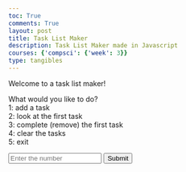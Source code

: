 ```yaml
---
toc: True
comments: True
layout: post
title: Task List Maker
description: Task List Maker made in Javascript
courses: {'compsci': {'week': 3}}
type: tangibles
---
```


<html lang="en">
<head>
    <meta charset="UTF-8">
    <meta name="viewport" content="width=device-width, initial-scale=1.0">
    <title>Task List Maker</title>
</head>
<body>
    <p>Welcome to a task list maker!</p>
    <p>What would you like to do?<br />
    1: add a task<br />
    2: look at the first task<br />
    3: complete (remove) the first task<br />
    4: clear the tasks<br />
    5: exit</p>
    <!-- <p>What would you like to do?</p>
    <p>1: add a task</p>
    <p>2: look at the first task</p>
    <p>3: complete (remove) the first task</p>
    <p>4: clear the tasks</p>
    <p>5: exit</p> -->
    <div id="output"></div>
    <input type="text" id="input" placeholder="Enter the number">
    <button id="clickButton" onclick="processInput()">Submit</button>
<script>

let condition = true;
let tasksQueue = [];
var button = document.getElementById("Submit")

function printMessage(message) {
document.getElementById('output').innerHTML += message + '<br>';
}

function hideInput() {
var input = document.getElementById("input");
input.style.display = "none";
}

function hideButton(buttonId) {
    var button = document.getElementById(buttonId);
    if (button) {
        button.style.display = "none";
    } else {
        console.error("Button with ID '" + buttonId + "' not found.");
    }
}

function processInput() {
let taskNum = parseInt(document.getElementById('input').value);

if (taskNum === 1) {
    let newTask = prompt("Enter your task:");
    tasksQueue.push(newTask);
    printMessage(`Task ${newTask} added!`);
} else if (taskNum === 2) {
    if (tasksQueue.length === 0) {
        printMessage("No tasks in the list.");
    } else {
        printMessage(`Your first task is ${tasksQueue[0]}.`);
    }
} else if (taskNum === 3) {
    if (tasksQueue.length === 0) {
        printMessage("No tasks in the list.");
    } else {
        printMessage(`You completed/removed the task ${tasksQueue[0]}.`);
        tasksQueue.shift();
    }
} else if (taskNum === 4) {
    tasksQueue.length = 0;
    printMessage("All tasks are cleared!");
} else if (taskNum === 5) {
    printMessage("Goodbye!");
    condition = false;
    hideButton("clickButton");
    hideInput();
} else {
    printMessage("Invalid number entered. Please try again.");
}
}
</script>
</body>
</html>